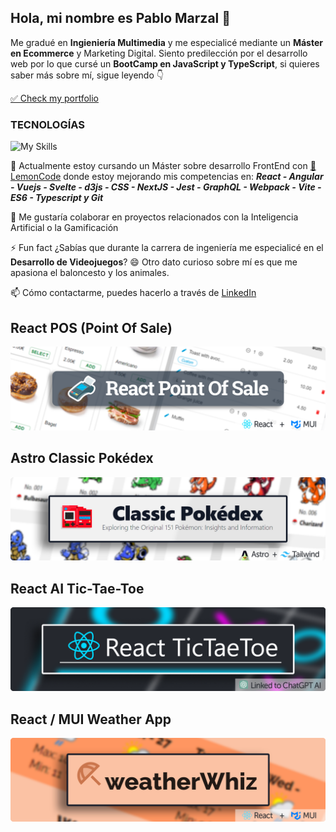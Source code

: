 ## Hola, mi nombre es Pablo Marzal 👋 
Me gradué en **Ingieniería Multimedia** y me especialicé mediante un **Máster en Ecommerce** y Marketing Digital. Siento predilección por el desarrollo web por lo que cursé un **BootCamp en JavaScript y TypeScript**, si quieres saber más sobre mí, sigue leyendo 👇

[✅ Check my portfolio](https://pablomarzal.com/)

### TECNOLOGÍAS
![My Skills](https://skillicons.dev/icons?i=html,css,js,ts,react,astro,tailwind,vitest,sass,figma,bootstrap,wordpress,vscode,git,github,mui&perline=8)

🌱 Actualmente estoy cursando un Máster sobre desarrollo FrontEnd con [🍋 LemonCode](https://lemoncode.net/) donde estoy mejorando mis competencias en: ***React - Angular - Vuejs - Svelte - d3js - CSS - NextJS -  Jest - GraphQL - Webpack - Vite - ES6 - Typescript y Git***

👯 Me gustaría colaborar en proyectos relacionados con la Inteligencia Artificial o la Gamificación

⚡ Fun fact ¿Sabías que durante la carrera de ingeniería me especialicé en el **Desarrollo de Videojuegos**? 😄 Otro dato curioso sobre mí es que me apasiona el baloncesto y los animales.

📫 Cómo contactarme, puedes hacerlo a través de [LinkedIn](https://www.linkedin.com/in/pablo-marzal/)

## React POS (Point Of Sale)
[![React POS (Point Of Sale)](https://raw.githubusercontent.com/oleojake/oleojake/main/react-pos.png)](https://github.com/oleojake/tpv-react)

## Astro Classic Pokédex
[![Astro Classic Pokédex](https://raw.githubusercontent.com/oleojake/oleojake/main/classic-pokedex.png)](https://github.com/oleojake/Classic-Pokedex)

## React AI Tic-Tae-Toe
[![React Tic Tae Toe](https://raw.githubusercontent.com/oleojake/oleojake/main/React%20TicTaeToe%20ai.png)](https://github.com/oleojake/react-tictaetoe-ia)

## React / MUI Weather App
[![React Weather App](https://raw.githubusercontent.com/oleojake/oleojake/main/weather-whiz.png)](https://github.com/oleojake/weather-app)
